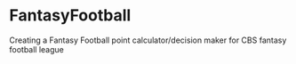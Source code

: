 # FantasyFootball
Creating a Fantasy Football point calculator/decision maker for CBS fantasy football league
